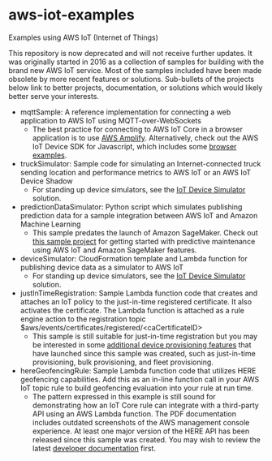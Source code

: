 # aws-iot-examples
Examples using AWS IoT (Internet of Things)

This repository is now deprecated and will not receive further updates. It was originally started in 2016 as a collection of samples for building with the brand new AWS IoT service. Most of the samples included have been made obsolete by more recent features or solutions. Sub-bullets of the projects below link to better projects, documentation, or solutions which would likely better serve your interests.

* mqttSample: A reference implementation for connecting a web application to AWS IoT using MQTT-over-WebSockets
  * The best practice for connecting to AWS IoT Core in a browser application is to use [AWS Amplify](https://aws.amazon.com/amplify/). Alternatively, check out the AWS IoT Device SDK for Javascript, which includes some [browser examples](https://github.com/aws/aws-iot-device-sdk-js/tree/master/examples/browser).
* truckSimulator: Sample code for simulating an Internet-connected truck sending location and performance metrics to AWS IoT or an AWS IoT Device Shadow
  * For standing up device simulators, see the [IoT Device Simulator](https://aws.amazon.com/solutions/iot-device-simulator/) solution.
* predictionDataSimulator: Python script which simulates publishing prediction data for a sample integration between AWS IoT and Amazon Machine Learning
  * This sample predates the launch of Amazon SageMaker. Check out [this sample project](https://github.com/aws-samples/amazon-sagemaker-aws-greengrass-custom-timeseries-forecasting) for getting started with predictive maintenance using AWS IoT and Amazon SageMaker features.
* deviceSimulator: CloudFormation template and Lambda function for publishing device data as a simulator to AWS IoT
  * For standing up device simulators, see the [IoT Device Simulator](https://aws.amazon.com/solutions/iot-device-simulator/) solution.
* justInTimeRegistration: Sample Lambda function code that creates and attaches an IoT policy to the just-in-time registered certificate. It also activates the certificate. The Lambda function is attached as a rule engine action to the registration topic $aws/events/certificates/registered/&lt;caCertificateID&gt;
  * This sample is still suitable for just-in-time registration but you may be interested in some [additional device provisioning features](https://docs.aws.amazon.com/iot/latest/developerguide/iot-provision.html) that have launched since this sample was created, such as just-in-time provisioning, bulk provisioning, and fleet provisioning.
* hereGeofencingRule: Sample Lambda function code that utilizes HERE geofencing capabilities. Add this as an in-line function call in your AWS IoT topic rule to build geofencing evaluation into your rule at run time.
  * The pattern expressed in this example is still sound for demonstrating how an IoT Core rule can integrate with a third-party API using an AWS Lambda function. The PDF documentation includes outdated screenshots of the AWS management console experience. At least one major version of the HERE API has been released since this sample was created. You may wish to review the latest [developer documentation](https://developer.here.com/documentation) first.
